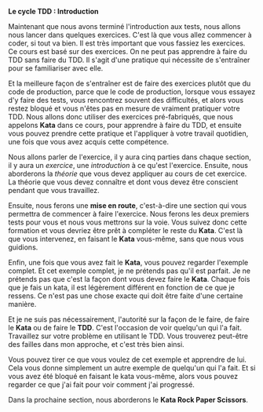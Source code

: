 **Le cycle TDD : Introduction**

Maintenant que nous avons terminé l'introduction aux tests, nous allons nous lancer dans quelques exercices. C'est là que vous allez commencer à coder, si tout va bien. Il est très important que vous fassiez les exercices. Ce cours est basé sur des exercices. On ne peut pas apprendre à faire du TDD sans faire du TDD. Il s'agit d'une pratique qui nécessite de s'entraîner pour se familiariser avec elle.

Et la meilleure façon de s'entraîner est de faire des exercices plutôt que du code de production, parce que le code de production, lorsque vous essayez d'y faire des tests, vous rencontrez souvent des difficultés, et alors vous restez bloqué et vous n'êtes pas en mesure de vraiment pratiquer votre TDD. Nous allons donc utiliser des exercices pré-fabriqués, que nous appelons **Kata** dans ce cours, pour apprendre à faire du TDD, et ensuite vous pouvez prendre cette pratique et l'appliquer à votre travail quotidien, une fois que vous avez acquis cette compétence.

Nous allons parler de l'exercice, il y aura cinq parties dans chaque section, il y aura un _exercice_, une _introduction_ à ce qu'est l'exercice. Ensuite, nous aborderons la _théorie_ que vous devez appliquer au cours de cet exercice. La théorie que vous devez connaître et dont vous devez être conscient pendant que vous travaillez.

Ensuite, nous ferons une **mise en route**, c'est-à-dire une section qui vous permettra de commencer à faire l'exercice. Nous ferons les deux premiers tests pour vous et nous vous mettrons sur la voie. Vous suivez donc cette formation et vous devriez être prêt à compléter le reste du **Kata**. C'est là que vous intervenez, en faisant le **Kata** vous-même, sans que nous vous guidions.

Enfin, une fois que vous avez fait le **Kata**, vous pouvez regarder l'exemple complet. Et cet exemple complet, je ne prétends pas qu'il est 
parfait. Je ne prétends pas que c'est la façon dont vous devez faire le **Kata**. Chaque fois que je fais un kata, il est légèrement différent en fonction de ce que je ressens. Ce n'est pas une chose exacte qui doit être faite d'une certaine manière.

Et je ne suis pas nécessairement, l'autorité sur la façon de le faire, de faire le **Kata** ou de faire le **TDD**. C'est l'occasion de voir quelqu'un qui l'a fait. Travaillez sur votre problème en utilisant le TDD. Vous trouverez peut-être des failles dans mon approche, et c'est très bien ainsi.

Vous pouvez tirer ce que vous voulez de cet exemple et apprendre de lui. Cela vous donne simplement un autre exemple de quelqu'un qui l'a fait. Et si vous avez été bloqué en faisant le kata vous-même, alors vous pouvez regarder ce que j'ai fait pour voir comment j'ai progressé.

Dans la prochaine section, nous aborderons le **Kata Rock Paper Scissors**.